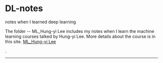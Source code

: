 # DL-notes
notes when I learned deep learning

The folder -- ML_Hung-yi Lee includes my notes when I learn the machine learning courses talked by Hung-yi Lee. More details about the course is in this site.  [ML_Hung-yi Lee](http://speech.ee.ntu.edu.tw/~tlkagk/courses.html)


.

















-------
